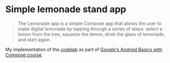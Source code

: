# Simple lemonade stand app

> The Lemonade app is a simple Compose app that allows the user to make digital lemonade by tapping
> through a series of steps: select a lemon from the tree, squeeze the lemon, drink the glass of
> lemonade, and start again.

My implementation of the [codelab](https://developer.android.com/codelabs/basic-android-kotlin-compose-button-click-practice-problem)
as part of [Google's Android Basics with Compose course](https://developer.android.com/courses/android-basics-compose/course).
